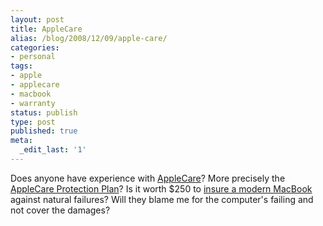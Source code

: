 ```yaml
---
layout: post
title: AppleCare
alias: /blog/2008/12/09/apple-care/
categories:
- personal
tags:
- apple
- applecare
- macbook
- warranty
status: publish
type: post
published: true
meta:
  _edit_last: '1'
---
```

Does anyone have experience with <a title="http://www.apple.com/support/" href="http://www.apple.com/support/" target="_blank">AppleCare</a>? More precisely the <a title="http://www.apple.com/support/products/proplan.html" href="http://www.apple.com/support/products/proplan.html" target="_blank">AppleCare Protection Plan</a>? Is it worth $250 to <a title="http://www.apple.com/support/macbook/service/" href="http://www.apple.com/support/macbook/service/" target="_blank">insure a modern MacBook</a> against natural failures? Will they blame me for the computer's failing and not cover the damages?
